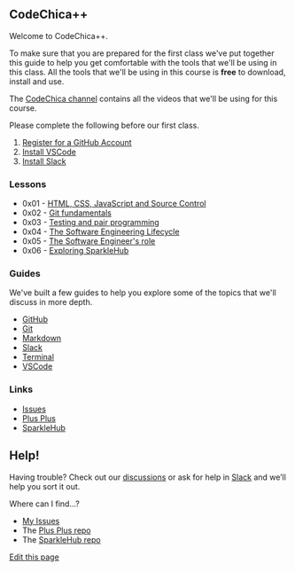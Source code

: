 ## CodeChica++

Welcome to CodeChica++.

To make sure that you are prepared for the first class we've put together this
guide to help you get comfortable with the tools that we'll be using in this
class. All the tools that we'll be using in this course is **free** to download,
install and use.

The [CodeChica channel][youtube] contains all the videos that we'll be using for
this course.

Please complete the following before our first class.

1. [Register for a GitHub Account](https://github.com/signup)
1. [Install VSCode](https://code.visualstudio.com/Download)
1. [Install Slack](https://slack.com/downloads/)

### Lessons

* 0x01 - [HTML, CSS, JavaScript and Source Control](lessons/0x01/)
* 0x02 - [Git fundamentals](lessons/0x02)
* 0x03 - [Testing and pair programming](lessons/0x03)
* 0x04 - [The Software Engineering Lifecycle](lessons/0x04)
* 0x05 - [The Software Engineer's role](lessons/0x05)
* 0x06 - [Exploring SparkleHub](lessons/0x06)

### Guides

We've built a few guides to help you explore some of the topics that we'll
discuss in more depth.

* [GitHub](./guides/github.md)
* [Git](./guides/git.md)
* [Markdown](./guides/markdown.md)
* [Slack](./guides/slack.md)
* [Terminal](./guides/terminal.md)
* [VSCode](./guides/vscode.md)

### Links

* [Issues](https://github.com/CodeChica/plus-plus/issues/choose)
* [Plus Plus](https://github.com/CodeChica/plus-plus)
* [SparkleHub](https://github.com/CodeChica/SparkleHub)

## Help!

Having trouble? Check out our [discussions][discussions] or ask for help in [Slack][slack] and we’ll help you sort it out.

Where can I find...?

* [My Issues](https://github.com/issues/assigned)
* The [Plus Plus repo](https://github.com/CodeChica/plus-plus)
* The [SparkleHub repo](https://github.com/CodeChica/SparkleHub)

[Edit this page](https://github.com/CodeChica/plus-plus/edit/gh-pages/index.md)

[alacritty]: https://github.com/alacritty/alacritty
[chrome]: https://www.google.com/chrome/
[codechica]: https://github.com/CodeChica/
[codespace]: https://github.com/CodeChica/plus-plus/blob/main/doc/guides/codespaces.md#creating-your-codespace
[curriculum]: https://github.com/CodeChica/plus-plus/issues/new/choose
[devtools]: https://developer.chrome.com/docs/devtools/
[discussions]: https://github.com/CodeChica/plus-plus/discussions
[docker]: https://docs.docker.com/get-docker/
[dotfiles]: https://dotfiles.github.io/
[email]: mailto:mo@mokhan.ca&subject=CodeChica++
[git]: https://git-scm.com/
[git_game]: https://learngitbranching.js.org/
[github]: https://github.com/
[integrated_terminal]: https://code.visualstudio.com/docs/editor/integrated-terminal
[learngit]: https://learngitbranching.js.org/
[linux_commit]: https://github.com/torvalds/linux/commit/1da177e4c3f41524e886b7f1b8a0c1fc7321cac2
[organization]: https://github.com/CodeChica
[powershell]: https://docs.microsoft.com/en-us/powershell/
[q-and-a]: https://github.com/CodeChica/plus-plus/discussions/categories/q-a
[scm]:  https://code.visualstudio.com/docs/editor/versioncontrol
[slack]: https://codechica-plus-plus.slack.com/
[terminal.app]: https://en.wikipedia.org/wiki/Terminal_(macOS)
[vscode]: https://code.visualstudio.com/
[youtube]: https://www.youtube.com/playlist?list=PLaZatV79bZCRtD6yCw-goNH5Keh8ovMQp
[zoom]: https://zoom.us/
